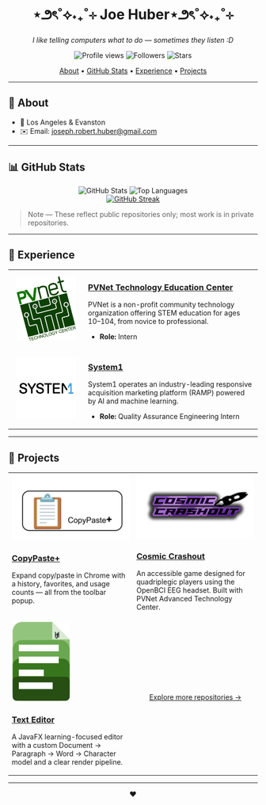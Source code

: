 <div align="center">
  <h1>⋆౨ৎ˚⟡˖₊˚⊹  Joe Huber⋆౨ৎ˚⟡˖₊˚⊹  </h1>
  <p><em>I like telling computers what to do — sometimes they listen :D</em></p>
  <p>
    <img alt="Profile views" src="https://komarev.com/ghpvc/?username=joe-huber&style=for-the-badge" />
    <img alt="Followers" src="https://img.shields.io/github/followers/Joe-Huber?style=for-the-badge&color=0e75b6" />
    <img alt="Stars" src="https://img.shields.io/github/stars/Joe-Huber?style=for-the-badge&color=ffb000" />
  </p>
</div>

<p align="center">
  <a href="#-about">About</a> •
  <a href="#-github-stats">GitHub Stats</a> •
  <a href="#-experience">Experience</a> •
  <a href="#-projects">Projects</a>
</p>

---

## 🧭 About
- 📍 Los Angeles & Evanston
- ✉️ Email: <a href="mailto:joseph.robert.huber@gmail.com">joseph.robert.huber@gmail.com</a>

---

## 📊 GitHub Stats
<div align="center">
  <img src="https://github-readme-stats.vercel.app/api?username=joe-huber&show_icons=true" alt="GitHub Stats" height="160" />
  <img src="https://github-readme-stats.vercel.app/api/top-langs/?username=joe-huber&layout=compact" alt="Top Languages" height="160" />
  <br/>
  <a href="https://git.io/streak-stats">
    <img src="https://streak-stats.demolab.com/?user=Joe-Huber" alt="GitHub Streak" height="160" />
  </a>
</div>

> Note — These reflect public repositories only; most work is in private repositories.

---

## 🏢 Experience
<table>
  <tr>
    <td width="140" align="center">
      <img src="docs/pvnet-logo.jpg" alt="PVNet Logo" width="120" />
    </td>
    <td>
      <h3><a href="https://www.pvnet.com/">PVNet Technology Education Center</a></h3>
      <p>
        PVNet is a non-profit community technology organization offering STEM education for ages 10–104, from novice to professional.
      </p>
      <ul>
        <li><strong>Role:</strong> Intern</li>
      </ul>
    </td>
  </tr>
  <tr>
    <td width="140" align="center">
      <img src="docs/system1-logo.webp" alt="System1 Logo" width="120" />
    </td>
    <td>
      <h3><a href="https://system1.com/">System1</a></h3>
      <p>
        System1 operates an industry-leading responsive acquisition marketing platform (RAMP) powered by AI and machine learning.
      </p>
      <ul>
        <li><strong>Role:</strong> Quality Assurance Engineering Intern</li>
      </ul>
    </td>
  </tr>
</table>

---

## 🧩 Projects
<table>
  <tr>
    <td width="50%" valign="top">
      <a href="https://github.com/Joe-Huber/CopyPastePlus">
        <img src="docs/copypasteplus-banner.png" alt="CopyPaste+" width="100%" />
      </a>
      <h3><a href="https://github.com/Joe-Huber/CopyPastePlus">CopyPaste+</a></h3>
      <p>
        Expand copy/paste in Chrome with a history, favorites, and usage counts — all from the toolbar popup.
      </p>
    </td>
    <td width="50%" valign="top">
      <a href="https://github.com/moonish1211/Cosmic-Crashout-Public">
        <img src="docs/cosmic-crashout-logo.png" alt="Cosmic Crashout" width="100%" />
      </a>
      <h3><a href="https://github.com/moonish1211/Cosmic-Crashout-Public">Cosmic Crashout</a></h3>
      <p>
        An accessible game designed for quadriplegic players using the OpenBCI EEG headset. Built with PVNet Advanced Technology Center.
      </p>
    </td>
  </tr>
  <tr>
    <td width="50%" valign="top">
      <a href="https://github.com/Joe-Huber/Text-Editor">
        <img src="docs/text-editor-logo.png" alt="Text Editor" width="50%" />
      </a>
      <h3><a href="https://github.com/Joe-Huber/Text-Editor">Text Editor</a></h3>
      <p>
        A JavaFX learning-focused editor with a custom Document → Paragraph → Word → Character model and a clear render pipeline.
      </p>
    </td>
    <td width="50%" valign="middle" align="center">
      <p><a href="https://github.com/Joe-Huber?tab=repositories">Explore more repositories →</a></p>
    </td>
  </tr>
</table>

---

<p align="center">❤️</p>
